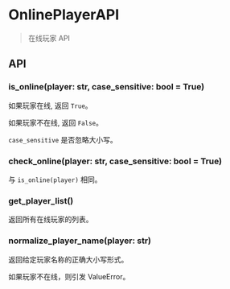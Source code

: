 # OnlinePlayerAPI

> 在线玩家 API

## API

### is_online(player: str, case_sensitive: bool = True)

如果玩家在线, 返回 `True`。

如果玩家不在线, 返回 `False`。

`case_sensitive` 是否忽略大小写。

### check_online(player: str, case_sensitive: bool = True)

与 `is_online(player)` 相同。

### get_player_list()

返回所有在线玩家的列表。

### normalize_player_name(player: str)

返回给定玩家名称的正确大小写形式。

如果玩家不在线，则引发 ValueError。
